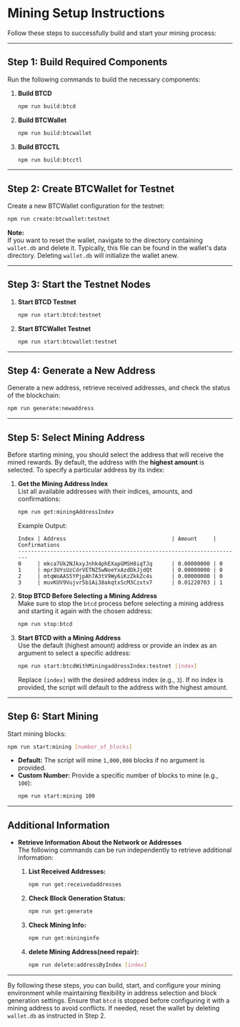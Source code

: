 
# Mining Setup Instructions

Follow these steps to successfully build and start your mining process:

---

## **Step 1: Build Required Components**

Run the following commands to build the necessary components:

1. **Build BTCD**  
   ```bash
   npm run build:btcd
   ```
2. **Build BTCWallet**  
   ```bash
   npm run build:btcwallet
   ```
3. **Build BTCCTL**  
   ```bash
   npm run build:btcctl
   ```

---

## **Step 2: Create BTCWallet for Testnet**

Create a new BTCWallet configuration for the testnet:

```bash
npm run create:btcwallet:testnet
```

**Note:**  
If you want to reset the wallet, navigate to the directory containing `wallet.db` and delete it. Typically, this file can be found in the wallet's data directory. Deleting `wallet.db` will initialize the wallet anew.

---

## **Step 3: Start the Testnet Nodes**

1. **Start BTCD Testnet**  
   ```bash
   npm run start:btcd:testnet
   ```

2. **Start BTCWallet Testnet**  
   ```bash
   npm run start:btcwallet:testnet
   ```

---

## **Step 4: Generate a New Address**

Generate a new address, retrieve received addresses, and check the status of the blockchain:

```bash
npm run generate:newaddress
```

---

## **Step 5: Select Mining Address**

Before starting mining, you should select the address that will receive the mined rewards. By default, the address with the **highest amount** is selected. To specify a particular address by its index:

1. **Get the Mining Address Index**  
   List all available addresses with their indices, amounts, and confirmations:  
   ```bash
   npm run get:miningAddressIndex
   ```

   Example Output:
   ```
   Index | Address                                 | Amount     | Confirmations
   ----------------------------------------------------------------------
   0     | mkca7Uk2NJkxyJnhk4phEXapGMSH8iqTJq      | 0.00000000 | 0
   1     | mpr3UYsUzCdrVETNZ5wNoeYxAzdDkJjdQt      | 0.00000000 | 0
   2     | mtqWoAAS5YPjpAh7A3tV9Wy6iKzZkkZc4s      | 0.00000000 | 0
   3     | muvKUV9Vujvr5b1Ai38akqtxScM3Czxtv7      | 0.01220703 | 1
   ```

2. **Stop BTCD Before Selecting a Mining Address**  
   Make sure to stop the `btcd` process before selecting a mining address and starting it again with the chosen address:  
   ```bash
   npm run stop:btcd
   ```

3. **Start BTCD with a Mining Address**  
   Use the default (highest amount) address or provide an index as an argument to select a specific address:  
   ```bash
   npm run start:btcdWithMiningaddressIndex:testnet [index]
   ```
   Replace `[index]` with the desired address index (e.g., `3`). If no index is provided, the script will default to the address with the highest amount.

---

## **Step 6: Start Mining**

Start mining blocks:

```bash
npm run start:mining [number_of_blocks]
```

- **Default:** The script will mine `1,000,000` blocks if no argument is provided.
- **Custom Number:** Provide a specific number of blocks to mine (e.g., `100`):  
  ```bash
  npm run start:mining 100
  ```

---

## **Additional Information**

- **Retrieve Information About the Network or Addresses**  
  The following commands can be run independently to retrieve additional information:

  1. **List Received Addresses:**  
     ```bash
     npm run get:receivedaddresses
     ```

  2. **Check Block Generation Status:**  
     ```bash
     npm run get:generate
     ```

  3. **Check Mining Info:**  
     ```bash
     npm run get:mininginfo
     ```
  4. **delete Mining Address(need repair):**   
     ```bash
     npm run delete:addressByIndex [index]
     ```

---

By following these steps, you can build, start, and configure your mining environment while maintaining flexibility in address selection and block generation settings. Ensure that `btcd` is stopped before configuring it with a mining address to avoid conflicts. If needed, reset the wallet by deleting `wallet.db` as instructed in Step 2.
